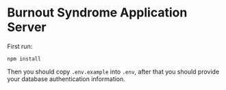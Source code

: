 # Burnout Syndrome Application Server

First run:

    npm install

Then you should copy `.env.example` into `.env`, after that you should provide your database authentication information.
